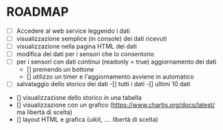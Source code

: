 # ROADMAP

  - [ ] Accedere al web service leggendo i dati
  - [ ] visualizzazione semplice (in console) dei dati ricevuti
  - [ ] visualizzazione nella pagina HTML dei dati
  - [ ] modifica dei dati per i sensori che lo consentono
  - [ ] per i sensori con dati continui (readonly = true) aggiornamento dei dati
    - [] premendo un bottone
    - [] utilizzo un timer e l'aggiornamento avviene in automatico
  - [ ] salvataggio dello storico dei dati 
    -[] tutti i dati
    -[] ultimi 10 dati
  - [] visualizzazione dello storico in una tabella  
  - [] visualizzazione con un grafico (https://www.chartjs.org/docs/latest/ ma libertà  di scelta)
  - [] layout HTML e grafica (uikit, .... libertà di scelta)
   
